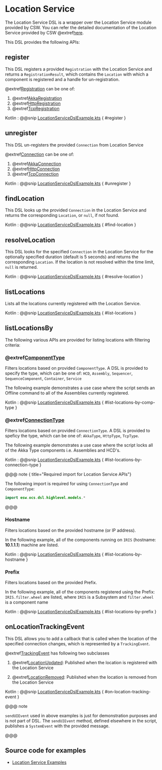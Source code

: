 # Location Service

The Location Service DSL is a wrapper over the Location Service module provided by CSW.
You can refer the detailed documentation of the Location Service provided by CSW @extref[here](csw:services/location).

This DSL provides the following APIs:

## register

This DSL registers a provided `Registration` with the Location Service and returns a `RegistrationResult`, which contains the `Location` with which a component is registered and a handle for un-registration.

@extref[Registration](csw_scaladoc:csw/location/models/Registration) can be one of:

1. @extref[AkkaRegistration](csw_scaladoc:csw/location/models/AkkaRegistration)
1. @extref[HttpRegistration](csw_scaladoc:csw/location/models/HttpRegistration)
1. @extref[TcpRegistration](csw_scaladoc:csw/location/models/TcpRegistration)

Kotlin
:   @@snip [LocationServiceDslExample.kts](../../../../../../../examples/src/main/kotlin/esw/ocs/scripts/examples/paradox/LocationServiceDslExample.kts) { #register }

## unregister

This DSL un-registers the provided `Connection` from Location Service

@extref[Connection](csw_scaladoc:csw/location/models/Connection) can be one of:

1. @extref[AkkaConnection](csw_scaladoc:csw/location/models/Connection$$AkkaConnection)
1. @extref[HttpConnection](csw_scaladoc:csw/location/models/Connection$$HttpConnection)
1. @extref[TcpConnection](csw_scaladoc:csw/location/models/Connection$$TcpConnection)

Kotlin
:   @@snip [LocationServiceDslExample.kts](../../../../../../../examples/src/main/kotlin/esw/ocs/scripts/examples/paradox/LocationServiceDslExample.kts) { #unregister }

## findLocation

This DSL looks up the provided `Connection` in the Location Service and returns the corresponding `Location`, or `null`, if not found.

Kotlin
:   @@snip [LocationServiceDslExample.kts](../../../../../../../examples/src/main/kotlin/esw/ocs/scripts/examples/paradox/LocationServiceDslExample.kts) { #find-location }

## resolveLocation

This DSL looks for the specified `Connection` in the Location Service for the optionally specified duration (default is 5 seconds) and returns the corresponding `Location`.
If the location is not resolved within the time limit, `null` is returned.

Kotlin
:   @@snip [LocationServiceDslExample.kts](../../../../../../../examples/src/main/kotlin/esw/ocs/scripts/examples/paradox/LocationServiceDslExample.kts) { #resolve-location }

## listLocations

Lists all the locations currently registered with the Location Service.

Kotlin
:   @@snip [LocationServiceDslExample.kts](../../../../../../../examples/src/main/kotlin/esw/ocs/scripts/examples/paradox/LocationServiceDslExample.kts) { #list-locations }

## listLocationsBy

The following various APIs are provided for listing locations with filtering criteria:

### @extref[ComponentType](csw_scaladoc:csw/location/models/ComponentType)

Filters locations based on provided `ComponentType`.  A DSL is provided to specify the type, which can be one of:
`HCD`, `Assembly`, `Sequencer`, `SequenceComponent`, `Container`, `Service`

The following example demonstrates a use case where the script sends an Offline command to all of the Assemblies currently registered.

Kotlin
:   @@snip [LocationServiceDslExample.kts](../../../../../../../examples/src/main/kotlin/esw/ocs/scripts/examples/paradox/LocationServiceDslExample.kts) { #list-locations-by-comp-type }

### @extref[ConnectionType](csw_scaladoc:csw/location/models/ConnectionType)

Filters locations based on provided `ConnectionType`. A DSL is provided to speficy the type, which can be one of:
`AkkaType`, `HttpType`, `TcpType`.

The following example demonstrates a use case where the script locks all of the Akka Type components i.e. Assemblies and HCD's.

Kotlin
:   @@snip [LocationServiceDslExample.kts](../../../../../../../examples/src/main/kotlin/esw/ocs/scripts/examples/paradox/LocationServiceDslExample.kts) { #list-locations-by-connection-type }

@@@ note { title="Required import for Location Service APIs"}

The following import is required for using `ConnectionType` and `ComponentType`:

```kotlin
import esw.ocs.dsl.highlevel.models.*
```

@@@

### Hostname

Filters locations based on the provided hostname (or IP address).

In the following example, all of the components running on `IRIS` (hostname: **10.1.1.1**) machine are listed.

Kotlin
:   @@snip [LocationServiceDslExample.kts](../../../../../../../examples/src/main/kotlin/esw/ocs/scripts/examples/paradox/LocationServiceDslExample.kts) { #list-locations-by-hostname }

### Prefix

Filters locations based on the provided Prefix.

In the following example, all of the components registered using the Prefix: `IRIS.filter.wheel` are listed, where `IRIS` is a Subsystem and `filter.wheel` is a component name

Kotlin
:   @@snip [LocationServiceDslExample.kts](../../../../../../../examples/src/main/kotlin/esw/ocs/scripts/examples/paradox/LocationServiceDslExample.kts) { #list-locations-by-prefix }

## onLocationTrackingEvent

This DSL allows you to add a callback that is called when the location of the specified connection changes, which is represented by a `TrackingEvent`.

@extref[TrackingEvent](csw_scaladoc:csw/location/models/TrackingEvent) has following two subclasses

1. @extref[LocationUpdated](csw_scaladoc:csw/location/models/LocationUpdated): Published when the location is registered with the Location Service

1. @extref[LocationRemoved](csw_scaladoc:csw/location/models/LocationRemoved): Published when the location is removed from the Location Service

Kotlin
:   @@snip [LocationServiceDslExample.kts](../../../../../../../examples/src/main/kotlin/esw/ocs/scripts/examples/paradox/LocationServiceDslExample.kts) { #on-location-tracking-event }

@@@ note

`sendUIEvent` used in above examples is just for demonstration purposes and is not part of DSL.
The `sendUIEvent` method, defined elsewhere in the script, publishes a `SystemEvent` with the provided message.

@@@

## Source code for examples

* [Location Service Examples]($github.base_url$/examples/src/main/kotlin/esw/ocs/scripts/examples/paradox/LocationServiceDslExample.kts)
